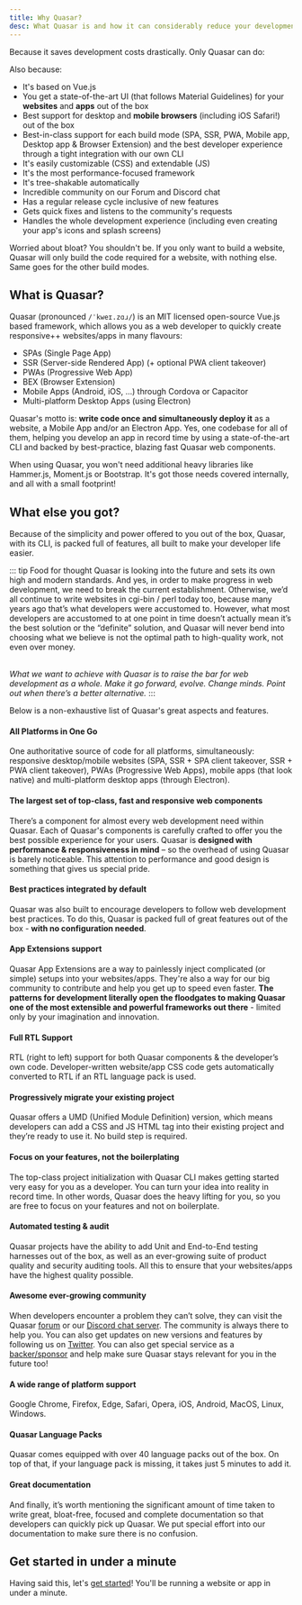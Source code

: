 ```yaml
---
title: Why Quasar?
desc: What Quasar is and how it can considerably reduce your development time and costs.
---
```


Because it saves development costs drastically. Only Quasar can do:

<script doc>
import IntroductionVideo from './IntroductionVideo.vue'
</script>

<IntroductionVideo />

Also because:

* It's based on Vue.js
* You get a state-of-the-art UI (that follows Material Guidelines) for your **websites** and **apps** out of the box
* Best support for desktop and **mobile browsers** (including iOS Safari!) out of the box
* Best-in-class support for each build mode (SPA, SSR, PWA, Mobile app, Desktop app & Browser Extension) and the best developer experience through a tight integration with our own CLI
* It's easily customizable (CSS) and extendable (JS)
* It's the most performance-focused framework
* It's tree-shakable automatically
* Incredible community on our Forum and Discord chat
* Has a regular release cycle inclusive of new features
* Gets quick fixes and listens to the community's requests
* Handles the whole development experience (including even creating your app's icons and splash screens)

Worried about bloat? You shouldn't be. If you only want to build a website, Quasar will only build the code required for a website, with nothing else. Same goes for the other build modes.

## What is Quasar?
Quasar (pronounced `/ˈkweɪ.zɑɹ/`) is an MIT licensed open-source Vue.js based framework, which allows you as a web developer to quickly create responsive++ websites/apps in many flavours:
* SPAs (Single Page App)
* SSR (Server-side Rendered App) (+ optional PWA client takeover)
* PWAs (Progressive Web App)
* BEX (Browser Extension)
* Mobile Apps (Android, iOS, …) through Cordova or Capacitor
* Multi-platform Desktop Apps (using Electron)

Quasar's motto is: **write code once and simultaneously deploy it** as a website, a Mobile App and/or an Electron App. Yes, one codebase for all of them, helping you develop an app in record time by using a state-of-the-art CLI and backed by best-practice, blazing fast Quasar web components.

When using Quasar, you won't need additional heavy libraries like Hammer.js, Moment.js or Bootstrap. It's got those needs covered internally, and all with a small footprint!

## What else you got?
Because of the simplicity and power offered to you out of the box, Quasar, with its CLI, is packed full of features, all built to make your developer life easier.

::: tip Food for thought
Quasar is looking into the future and sets its own high and modern standards. And yes, in order to make progress in web development, we need to break the current establishment. Otherwise, we’d all continue to write websites in cgi-bin / perl today too, because many years ago that’s what developers were accustomed to. However, what most developers are accustomed to at one point in time doesn’t actually mean it’s the best solution or the “definite” solution, and Quasar will never bend into choosing what we believe is not the optimal path to high-quality work, not even over money.
<br><br>

*What we want to achieve with Quasar is to raise the bar for web development as a whole. Make it go forward, evolve. Change minds. Point out when there’s a better alternative.*
:::

Below is a non-exhaustive list of Quasar's great aspects and features.

#### All Platforms in One Go
One authoritative source of code for all platforms, simultaneously: responsive desktop/mobile websites (SPA, SSR + SPA client takeover, SSR + PWA client takeover), PWAs (Progressive Web Apps), mobile apps (that look native) and multi-platform desktop apps (through Electron).

#### The largest set of top-class, fast and responsive web components
There’s a component for almost every web development need within Quasar. Each of Quasar's components is carefully crafted to offer you the best possible experience for your users. Quasar is **designed with performance & responsiveness in mind** – so the overhead of using Quasar is barely noticeable. This attention to performance and good design is something that gives us special pride.

#### Best practices integrated by default
Quasar was also built to encourage developers to follow web development best practices. To do this, Quasar is packed full of great features out of the box - **with no configuration needed**.

#### App Extensions support
Quasar App Extensions are a way to painlessly inject complicated (or simple) setups into your websites/apps. They're also a way for our big community to contribute and help you get up to speed even faster. **The patterns for development literally open the floodgates to making Quasar one of the most extensible and powerful frameworks out there** - limited only by your imagination and innovation.

#### Full RTL Support
RTL (right to left) support for both Quasar components & the developer’s own code. Developer-written website/app CSS code gets automatically converted to RTL if an RTL language pack is used.

#### Progressively migrate your existing project
Quasar offers a UMD (Unified Module Definition) version, which means developers can add a CSS and JS HTML tag into their existing project and they’re ready to use it. No build step is required.

#### Focus on your features, not the boilerplating
The top-class project initialization with Quasar CLI makes getting started very easy for you as a developer. You can turn your idea into reality in record time. In other words, Quasar does the heavy lifting for you, so you are free to focus on your features and not on boilerplate.

#### Automated testing & audit
Quasar projects have the ability to add Unit and End-to-End testing harnesses out of the box, as well as an ever-growing suite of product quality and security auditing tools. All this to ensure that your websites/apps have the highest quality possible.

#### Awesome ever-growing community
When developers encounter a problem they can’t solve, they can visit the Quasar [forum](https://forum.quasar.dev/) or our [Discord chat server](https://chat.quasar.dev). The community is always there to help you. You can also get updates on new versions and features by following us on [Twitter](https://twitter.quasar.dev). You can also get special service as a [backer/sponsor](https://donate.quasar.dev) and help make sure Quasar stays relevant for you in the future too!

#### A wide range of platform support
Google Chrome, Firefox, Edge, Safari, Opera, iOS, Android, MacOS, Linux, Windows.

#### Quasar Language Packs
Quasar comes equipped with over 40 language packs out of the box. On top of that, if your language pack is missing, it takes just 5 minutes to add it.

#### Great documentation
And finally, it’s worth mentioning the significant amount of time taken to write great, bloat-free, focused and complete documentation so that developers can quickly pick up Quasar. We put special effort into our documentation to make sure there is no confusion.

## Get started in under a minute
Having said this, let's [get started](/start)! You'll be running a website or app in under a minute.
